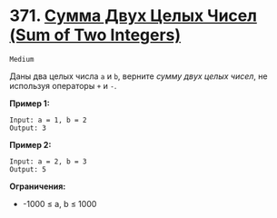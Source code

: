 # 371. [Сумма Двух Целых Чисел (Sum of Two Integers)](https://leetcode.com/problems/sum-of-two-integers/description/)

`Medium`

Даны два целых числа `a` и `b`, верните *сумму двух целых чисел*, не используя операторы `+` и `-`.

**Пример 1:**
```
Input: a = 1, b = 2
Output: 3
```

**Пример 2:**
```
Input: a = 2, b = 3
Output: 5
```

**Ограничения:**

*   -1000 ≤ a, b ≤ 1000